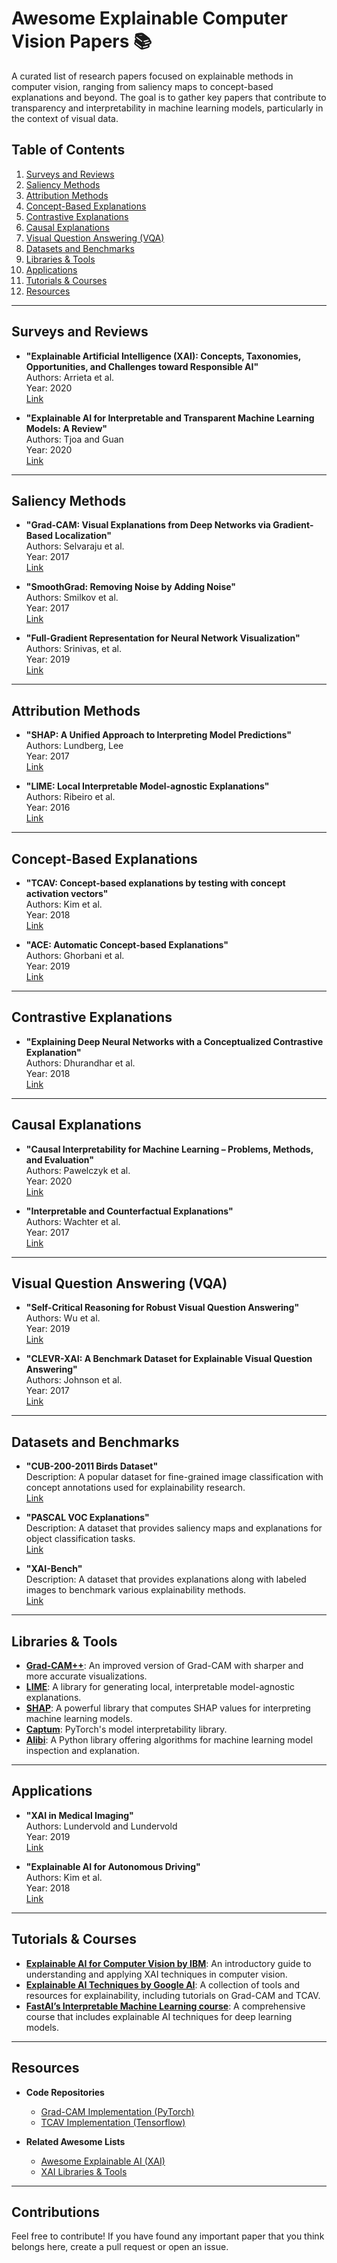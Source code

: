 # Awesome Explainable Computer Vision Papers 📚

A curated list of research papers focused on explainable methods in computer vision, ranging from saliency maps to concept-based explanations and beyond. The goal is to gather key papers that contribute to transparency and interpretability in machine learning models, particularly in the context of visual data.

## Table of Contents
1. [Surveys and Reviews](#surveys-and-reviews)
2. [Saliency Methods](#saliency-methods)
3. [Attribution Methods](#attribution-methods)
4. [Concept-Based Explanations](#concept-based-explanations)
5. [Contrastive Explanations](#contrastive-explanations)
6. [Causal Explanations](#causal-explanations)
7. [Visual Question Answering (VQA)](#visual-question-answering)
8. [Datasets and Benchmarks](#datasets-and-benchmarks)
9. [Libraries & Tools](#libraries-and-tools)
10. [Applications](#applications)
11. [Tutorials & Courses](#tutorials-and-courses)
12. [Resources](#resources)

---

## Surveys and Reviews
- **"Explainable Artificial Intelligence (XAI): Concepts, Taxonomies, Opportunities, and Challenges toward Responsible AI"**  
  Authors: Arrieta et al.  
  Year: 2020  
  [Link](https://arxiv.org/abs/1910.10045)

- **"Explainable AI for Interpretable and Transparent Machine Learning Models: A Review"**  
  Authors: Tjoa and Guan  
  Year: 2020  
  [Link](https://www.sciencedirect.com/science/article/pii/S1566253520308285)

---

## Saliency Methods
- **"Grad-CAM: Visual Explanations from Deep Networks via Gradient-Based Localization"**  
  Authors: Selvaraju et al.  
  Year: 2017  
  [Link](https://arxiv.org/abs/1610.02391)

- **"SmoothGrad: Removing Noise by Adding Noise"**  
  Authors: Smilkov et al.  
  Year: 2017  
  [Link](https://arxiv.org/abs/1706.03825)

- **"Full-Gradient Representation for Neural Network Visualization"**  
  Authors: Srinivas, et al.  
  Year: 2019  
  [Link](https://arxiv.org/abs/1905.00780)

---

## Attribution Methods
- **"SHAP: A Unified Approach to Interpreting Model Predictions"**  
  Authors: Lundberg, Lee  
  Year: 2017  
  [Link](https://arxiv.org/abs/1705.07874)

- **"LIME: Local Interpretable Model-agnostic Explanations"**  
  Authors: Ribeiro et al.  
  Year: 2016  
  [Link](https://arxiv.org/abs/1602.04938)

---

## Concept-Based Explanations
- **"TCAV: Concept-based explanations by testing with concept activation vectors"**  
  Authors: Kim et al.  
  Year: 2018  
  [Link](https://arxiv.org/abs/1711.11279)

- **"ACE: Automatic Concept-based Explanations"**  
  Authors: Ghorbani et al.  
  Year: 2019  
  [Link](https://arxiv.org/abs/1902.03129)

---

## Contrastive Explanations
- **"Explaining Deep Neural Networks with a Conceptualized Contrastive Explanation"**  
  Authors: Dhurandhar et al.  
  Year: 2018  
  [Link](https://arxiv.org/abs/1802.07623)

---

## Causal Explanations
- **"Causal Interpretability for Machine Learning – Problems, Methods, and Evaluation"**  
  Authors: Pawelczyk et al.  
  Year: 2020  
  [Link](https://arxiv.org/abs/2012.14545)

- **"Interpretable and Counterfactual Explanations"**  
  Authors: Wachter et al.  
  Year: 2017  
  [Link](https://arxiv.org/abs/1703.03717)

---

## Visual Question Answering (VQA)
- **"Self-Critical Reasoning for Robust Visual Question Answering"**  
  Authors: Wu et al.  
  Year: 2019  
  [Link](https://arxiv.org/abs/1912.08600)

- **"CLEVR-XAI: A Benchmark Dataset for Explainable Visual Question Answering"**  
  Authors: Johnson et al.  
  Year: 2017  
  [Link](https://cs.stanford.edu/people/jcjohns/clevr/)

---

## Datasets and Benchmarks
- **"CUB-200-2011 Birds Dataset"**  
  Description: A popular dataset for fine-grained image classification with concept annotations used for explainability research.  
  [Link](http://www.vision.caltech.edu/visipedia/CUB-200-2011.html)

- **"PASCAL VOC Explanations"**  
  Description: A dataset that provides saliency maps and explanations for object classification tasks.  
  [Link](http://host.robots.ox.ac.uk/pascal/VOC/)

- **"XAI-Bench"**  
  Description: A dataset that provides explanations along with labeled images to benchmark various explainability methods.  
  [Link](https://github.com/ExplainableML/xai-bench)

---

## Libraries & Tools
- **[Grad-CAM++](https://github.com/adityac94/Grad-CAMplusplus)**: An improved version of Grad-CAM with sharper and more accurate visualizations.
- **[LIME](https://github.com/marcotcr/lime)**: A library for generating local, interpretable model-agnostic explanations.
- **[SHAP](https://github.com/slundberg/shap)**: A powerful library that computes SHAP values for interpreting machine learning models.
- **[Captum](https://github.com/pytorch/captum)**: PyTorch's model interpretability library.
- **[Alibi](https://github.com/SeldonIO/alibi)**: A Python library offering algorithms for machine learning model inspection and explanation.

---

## Applications
- **"XAI in Medical Imaging"**  
  Authors: Lundervold and Lundervold  
  Year: 2019  
  [Link](https://www.frontiersin.org/articles/10.3389/fnins.2019.00518/full)

- **"Explainable AI for Autonomous Driving"**  
  Authors: Kim et al.  
  Year: 2018  
  [Link](https://arxiv.org/abs/1812.01761)

---

## Tutorials & Courses
- **[Explainable AI for Computer Vision by IBM](https://www.ibm.com/blogs/research/2020/06/explainable-ai-computer-vision/)**: An introductory guide to understanding and applying XAI techniques in computer vision.
- **[Explainable AI Techniques by Google AI](https://ai.google/explainability/)**: A collection of tools and resources for explainability, including tutorials on Grad-CAM and TCAV.
- **[FastAI’s Interpretable Machine Learning course](https://course.fast.ai/)**: A comprehensive course that includes explainable AI techniques for deep learning models.

---

## Resources
- **Code Repositories**  
  - [Grad-CAM Implementation (PyTorch)](https://github.com/jacobgil/pytorch-grad-cam)
  - [TCAV Implementation (Tensorflow)](https://github.com/tensorflow/tcav)

- **Related Awesome Lists**  
  - [Awesome Explainable AI (XAI)](https://github.com/wangyongjie-ntu/Awesome-XAI)
  - [XAI Libraries & Tools](https://www.restack.io/blog/explainable-ai-libraries)

---

## Contributions
Feel free to contribute! If you have found any important paper that you think belongs here, create a pull request or open an issue.
